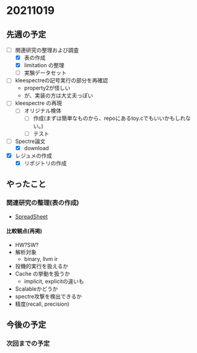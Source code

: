 # 20211019

## 先週の予定
- [ ] 関連研究の整理および調査
  - [x] 表の作成
  - [x] limitation の整理
  - [ ] 実験データセット
- [ ] kleespectreの記号実行の部分を再確認
  - property2が怪しい
  - が、実装の方は大丈夫っぽい
- [ ] kleespectre の再現
  - [ ] オリジナル検体
    - [ ] 作成(まずは簡単なものから、repoにあるtoy.cでもいいかもしれない。)
    - [ ] テスト
- [ ] Spectre論文
  - [x] download
- [x] レジュメの作成
  - [x] リポジトリの作成

## やったこと

### 関連研究の整理(表の作成)

- [SpreadSheet](https://docs.google.com/spreadsheets/d/1gMd3cJuJoKmvqdo0cslBIlYkgMvHiPlqocJlVkDouJQ/edit#gid=0)

#### 比較観点(再掲)
- HW?SW?
- 解析対象
  - binary, llvm ir
- 投機的実行を扱えるか
- Cache の挙動を扱うか
  - implicit, explicitの違いも
- Scalableかどうか
- spectre攻撃を検出できるか
- 精度(recall, precision)

## 今後の予定

### 次回までの予定

